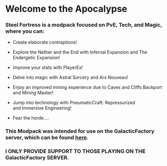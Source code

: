 # Welcome to the Apocalypse

### Steel Fortress is a modpack focused on PvE, Tech, and Magic, where you can:
* Create elaborate contraptions! 

* Explore the Nether and the End with Infernal Expansion and The Endergetic Expansion! 

* Improve your stats with PlayerEx! 

* Delve into magic with Astral Sorcery and Ars Nouveau! 

* Enjoy an improved mining experience due to Caves and Cliffs Backport and Mining Master! 

* Jump into technology with PneumaticCraft: Repressurized and Immersive Engineering! 

* Fear the horde.... 
 

### This Modpack was intended for use on the GalacticFactory server, which can be found [here](https://discord.com/invite/SSUBDAkKdP).
### I ONLY PROVIDE SUPPORT TO THOSE PLAYING ON THE **GalacticFactory** SERVER.
